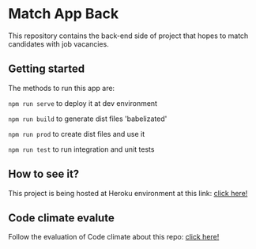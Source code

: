 # Match App Back

This repository contains the back-end side of project that hopes to match candidates with job vacancies.

## Getting started

The methods to run this app are:

`npm run serve` to deploy it at dev environment

`npm run build` to generate dist files 'babelizated'

`npm run prod` to create dist files and use it

`npm run test` to run integration and unit tests

## How to see it?

This project is being hosted at Heroku environment at this link: [click here!](https://match-app-back.herokuapp.com/candidate)

## Code climate evalute

Follow the evaluation of Code climate about this repo: [click here!](https://codeclimate.com/github/jvvppereira/match-app-back)
